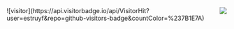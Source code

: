 <img align="right" src="https://visitor-badge.laobi.icu/badge?page_id=Manandi-96.Manandi.96"/>
![visitor](https://api.visitorbadge.io/api/VisitorHit?user=estruyf&repo=github-visitors-badge&countColor=%237B1E7A)
<!---
Manandi-96/Manandi-96 is a ✨ special ✨ repository because its `README.md` (this file) appears on your GitHub profile.
You can click the Preview link to take a look at your changes.
--->
